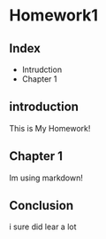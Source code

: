 
# Homework1
## Index

* Intrudction
* Chapter 1

## introduction
This is My Homework!

## Chapter 1
Im using markdown!

## Conclusion
i sure did lear a lot
